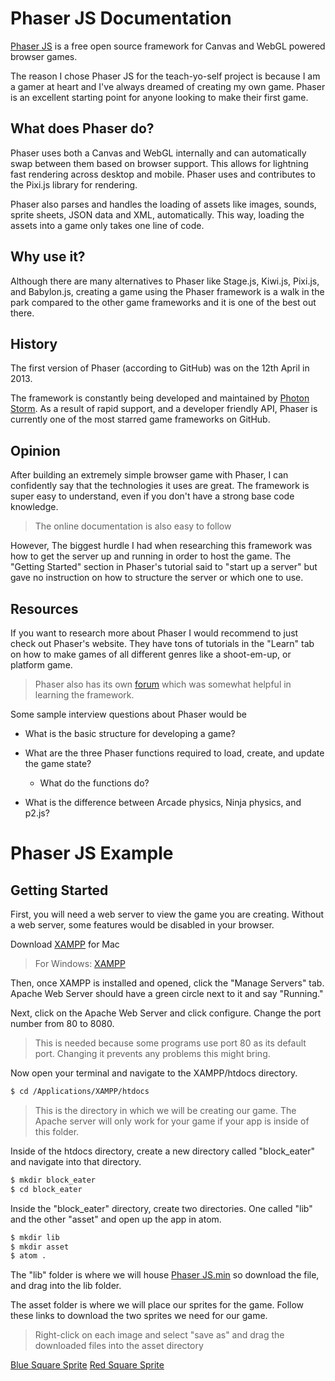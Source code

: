 # Phaser JS Documentation

[Phaser JS](http://phaser.io/) is a free open source framework for Canvas and WebGL powered browser games.

The reason I chose Phaser JS for the teach-yo-self project is because I am a gamer at heart and I've always dreamed of creating my own game. Phaser is an excellent starting point for anyone looking to make their first game.

## What does Phaser do?

Phaser uses both a Canvas and WebGL internally and can automatically swap between them based on browser support. This allows for lightning fast rendering across desktop and mobile. Phaser uses and contributes to the Pixi.js library for rendering.

Phaser also parses and handles the loading of assets like images, sounds, sprite sheets, JSON data and XML, automatically. This way, loading the assets into a game only takes one line of code.

## Why use it?

Although there are many alternatives to Phaser like Stage.js, Kiwi.js, Pixi.js, and Babylon.js, creating a game using the Phaser framework is a walk in the park compared to the other game frameworks and it is one of the best out there.

## History

The first version of Phaser (according to GitHub) was on the 12th April in 2013.

The framework is constantly being developed and maintained by [Photon Storm](http://www.photonstorm.com/). As a result of rapid support, and a developer friendly API, Phaser is currently one of the most starred game frameworks on GitHub.

## Opinion

After building an extremely simple browser game with Phaser, I can confidently say that the technologies it uses are great. The framework is super easy to understand, even if you don't have a strong base code knowledge.

> The online documentation is also easy to follow

However, The biggest hurdle I had when researching this framework was how to get the server up and running in order to host the game. The "Getting Started" section in Phaser's tutorial said to "start up a server" but gave no instruction on how to structure the server or which one to use.

## Resources

If you want to research more about Phaser I would recommend to just check out Phaser's website. They have tons of tutorials in the "Learn" tab on how to make games of all different genres like a shoot-em-up, or platform game.

> Phaser also has its own [forum](https://phaser.io/community/forum) which was somewhat helpful in learning the framework.

Some sample interview questions about Phaser would be

- What is the basic structure for developing a game?

- What are the three Phaser functions required to load, create, and update the game state?

  - What do the functions do?

- What is the difference between Arcade physics, Ninja physics, and p2.js?

# Phaser JS Example

## Getting Started

First, you will need a web server to view the game you are creating. Without a web server, some features would be disabled in your browser.

Download [XAMPP](https://www.apachefriends.org/xampp-files/7.1.4/xampp-osx-7.1.4-0-installer.dmg) for Mac

> For Windows: [XAMPP](https://www.apachefriends.org/xampp-files/7.1.4/xampp-win32-7.1.4-0-VC14-installer.exe)

Then, once XAMPP is installed and opened, click the "Manage Servers" tab. Apache Web Server should have a green circle next to it and say "Running."

Next, click on the Apache Web Server and click configure. Change the port number from 80 to 8080.

> This is needed because some programs use port 80 as its default port. Changing it prevents any problems this might bring.

Now open your terminal and navigate to the XAMPP/htdocs directory.

```bash
$ cd /Applications/XAMPP/htdocs
```

> This is the directory in which we will be creating our game. The Apache server will only work for your game if your app is inside of this folder.

Inside of the htdocs directory, create a new directory called "block_eater" and navigate into that directory.

```bash
$ mkdir block_eater
$ cd block_eater
```

Inside the "block_eater" directory, create two directories. One called "lib" and the other "asset" and open up the app in atom.

```bash
$ mkdir lib
$ mkdir asset
$ atom .
```

The "lib" folder is where we will house [Phaser JS.min](https://github.com/photonstorm/phaser-ce/releases/download/v2.7.10/phaser.min.js) so download the file, and drag into the lib folder.

The asset folder is where we will place our sprites for the game. Follow these links to download the two sprites we need for our game.

> Right-click on each image and select "save as" and drag the downloaded files into the asset directory

[Blue Square Sprite](https://raw.githubusercontent.com/Loonride/phaser-squares/master/asset/blue-square.png) [Red Square Sprite](https://raw.githubusercontent.com/Loonride/phaser-squares/master/asset/red-square.png)
